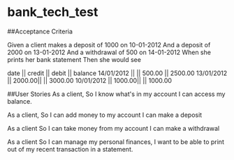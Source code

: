 # bank_tech_test


##Acceptance Criteria

Given a client makes a deposit of 1000 on 10-01-2012 And a deposit of 2000 on 13-01-2012 And a withdrawal of 500 on 14-01-2012 When she prints her bank statement Then she would see

date       || credit || debit   || balance
14/01/2012 ||        || 500.00  || 2500.00
13/01/2012 || 2000.00||         || 3000.00
10/01/2012 || 1000.00||         || 1000.00

##User Stories
As a client,
So I know what's in my account
I can access my balance.

As a client,
So I can add money to my account
I can make a deposit

As a client
So I can take money from my account
I can make a withdrawal

As a client
So I can manage my personal finances,
I want to be able to print out of my recent transaction in a statement.
